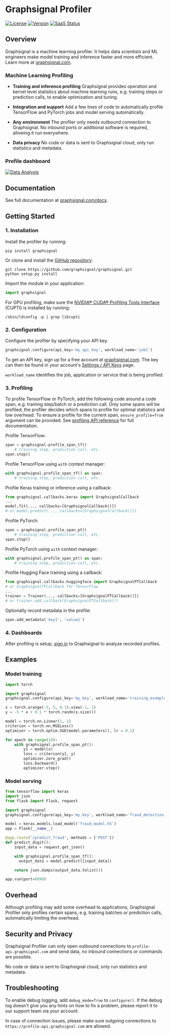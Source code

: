 # Graphsignal Profiler

[![License](http://img.shields.io/github/license/graphsignal/graphsignal)](https://github.com/graphsignal/graphsignal/blob/main/LICENSE)
[![Version](https://img.shields.io/github/v/tag/graphsignal/graphsignal?label=version)](https://github.com/graphsignal/graphsignal)
[![SaaS Status](https://img.shields.io/uptimerobot/status/m787882560-d6b932eb0068e8e4ade7f40c?label=SaaS%20status)](https://stats.uptimerobot.com/gMBNpCqqqJ)


## Overview

Graphsignal is a machine learning profiler. It helps data scientists and ML engineers make model training and inference faster and more efficient. Learn more at [graphsignal.com](https://graphsignal.com).


### Machine Learning Profiling

* **Training and inference profiling** Graphsignal provides operation and kernel level statistics about machine learning runs, e.g. training steps or prediction calls, to enable optimization and tuning.

* **Integration and support** Add a few lines of code to automatically profile TensorFlow and PyTorch jobs and model serving automatically.

* **Any environment** The profiler only needs outbound connection to Graphsignal. No inbound ports or additional software is required, allowing it run everywhere.

* **Data privacy** No code or data is sent to Graphsignal cloud, only run statistics and metadata.


### Profile dashboard

[![Data Analysis](https://graphsignal.com/external/profile-dashboard.png)](https://graphsignal.com)


## Documentation

See full documentation at [graphsignal.com/docs](https://graphsignal.com/docs/).


## Getting Started

### 1. Installation

Install the profiler by running:

```
pip install graphsignal
```

Or clone and install the [GitHub repository](https://github.com/graphsignal/graphsignal):

```
git clone https://github.com/graphsignal/graphsignal.git
python setup.py install
```

Import the module in your application:

```python
import graphsignal
```

For GPU profiling, make sure the [NVIDIA® CUDA® Profiling Tools Interface](https://developer.nvidia.com/cupti) (CUPTI) is installed by running:

```console
/sbin/ldconfig -p | grep libcupti
```


### 2. Configuration

Configure the profiler by specifying your API key.

```python
graphsignal.configure(api_key='my_api_key', workload_name='job1')
```

To get an API key, sign up for a free account at [graphsignal.com](https://graphsignal.com). The key can then be found in your account's [Settings / API Keys](https://app.graphsignal.com/settings/api_keys) page.

`workload_name` identifies the job, application or service that is being profiled.


### 3. Profiling

To profile TensorFlow or PyTorch, add the following code around a code span, e.g. training step/batch or a prediction call. Only some spans will be profiled; the profiler decides which spans to profile for optimal statistics and low overhead. To ensure a profile for the current span, `ensure_profile=True` argument can be provided. See [profiling API reference](https://graphsignal.com/docs/profiler/api-reference/) for full documentation.
 

Profile TensorFlow:

```python
span = graphsignal.profile_span_tf()
    # training step, prediction call, etc.
span.stop()
```

Profile TensorFlow using `with` context manager:

```python
with graphsignal.profile_span_tf() as span:
    # training step, prediction call, etc.
```

Profile Keras training or inference using a callback:

```python
from graphsignal.callbacks.keras import GraphsignalCallback
...
model.fit(..., callbacks=[GraphsignalCallback()])
# or model.predict(..., callbacks=[GraphsignalCallback()])
```

Profile PyTorch:

```python
span = graphsignal.profile_span_pt()
    # training step, prediction call, etc.
span.stop()
```

Profile PyTorch using `with` context manager:

```python
with graphsignal.profile_span_pt() as span:
    # training step, prediction call, etc.
```

Profile Hugging Face training using a callback:

```python
from graphsignal.callbacks.huggingface import GraphsignalPTCallback
# or GraphsignalTFCallback for TensorFlow
...
trainer = Trainer(..., callbacks=[GraphsignalPTCallback()])
# or trainer.add_callback(GraphsignalPTCallback())
```

Optionally record metadata in the profile:

```python
span.add_metadata('key1', 'value1')
```


### 4. Dashboards

After profiling is setup, [sign in](https://app.graphsignal.com/signin) to Graphsignal to analyze recorded profiles.


## Examples

### Model training

```python
import torch

import graphsignal
graphsignal.configure(api_key='my_key', workload_name='training_example')

x = torch.arange(-5, 5, 0.1).view(-1, 1)
y = -5 * x + 0.1 * torch.randn(x.size())

model = torch.nn.Linear(1, 1)
criterion = torch.nn.MSELoss()
optimizer = torch.optim.SGD(model.parameters(), lr = 0.1)

for epoch in range(10):
    with graphsignal.profile_span_pt():
        y1 = model(x)
        loss = criterion(y1, y)
        optimizer.zero_grad()
        loss.backward()
        optimizer.step()
```

### Model serving

```python
from tensorflow import keras
import json
from flask import Flask, request

import graphsignal
graphsignal.configure(api_key='my_key', workload_name='fraud_detection_prod')

model = keras.models.load_model('fraud_model.h5')
app = Flask(__name__)

@app.route('/predict_fraud', methods = ['POST'])
def predict_digit():
    input_data = request.get_json()

    with graphsignal.profile_span_tf():
      output_data = model.predict([input_data])

    return json.dumps(output_data.tolist())

app.run(port=8090)
```


## Overhead

Although profiling may add some overhead to applications, Graphsignal Profiler only profiles certain spans, e.g. training batches or prediction calls, automatically limiting the overhead.


## Security and Privacy

Graphsignal Profiler can only open outbound connections to `profile-api.graphsignal.com` and send data, no inbound connections or commands are possible. 

No code or data is sent to Graphsignal cloud, only run statistics and metadata.


## Troubleshooting

To enable debug logging, add `debug_mode=True` to `configure()`. If the debug log doesn't give you any hints on how to fix a problem, please report it to our support team via your account.

In case of connection issues, please make sure outgoing connections to `https://profile-api.graphsignal.com` are allowed.
